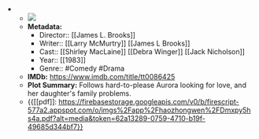 - 
    - ![](https://m.media-amazon.com/images/M/MV5BMTk0ODM4NDk0MF5BMl5BanBnXkFtZTgwMTEzMDUxMDE@._V1_SX300.jpg)  
    - **Metadata:**
        - Director:: [[James L. Brooks]]
        - Writer:: [[Larry McMurtry]] [[James L Brooks]]
        - Cast:: [[Shirley MacLaine]] [[Debra Winger]] [[Jack Nicholson]]
        - Year:: [[1983]]
        - Genre:: #Comedy #Drama
    - **IMDb:** https://www.imdb.com/title/tt0086425
    - **Plot Summary:** Follows hard-to-please Aurora looking for love, and her daughter's family problems.
    - {{[[pdf]]: https://firebasestorage.googleapis.com/v0/b/firescript-577a2.appspot.com/o/imgs%2Fapp%2Fhaozhongwen%2FDmxpy5hs4a.pdf?alt=media&token=62a13289-0759-4710-b19f-49685d344bf7}}
